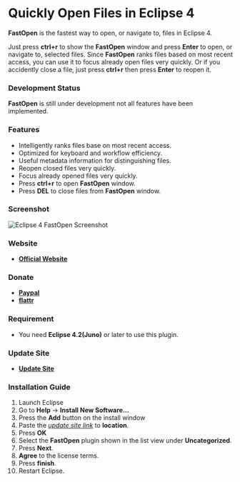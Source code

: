 # Quickly Open Files in Eclipse 4

__FastOpen__ is the fastest way to open, or navigate to, files in Eclipse 4.

Just press __ctrl+r__ to show the __FastOpen__ window and press __Enter__ to open, or navigate to, selected files. Since __FastOpen__ ranks files 
based on most recent access, you can use it to focus already open files very quickly. Or if you accidently close a file, just press __ctrl+r__ then 
press __Enter__ to reopen it.

### Development Status 

__FastOpen__ is still under development not all features have been implemented.

### Features

* Intelligently ranks files base on most recent access.
* Optimized for keyboard and workflow efficiency.
* Useful metadata information for distinguishing files.
* Reopen closed files very quickly.
* Focus already opened files very quickly.
* Press __ctrl+r__ to open __FastOpen__ window.
* Press __DEL__ to close files from __FastOpen__ window.

### Screenshot

![Eclipse 4 FastOpen Screenshot](https://googledrive.com/host/0Bw1KseIE5s6cNDNacHFRZVI1aEk/)

### Website

* __[Official Website](http://mystilleef.github.com/eclipse4-fastopen/)__

### Donate

* __[Paypal](https://googledrive.com/host/0Bw1KseIE5s6ccHgyTGFfb2s5RWc/fastopen.html)__
* __[flattr](https://flattr.com/donation/give/to/mystilleef)__

### Requirement

* You need __Eclipse 4.2(Juno)__ or later to use this plugin.

### Update Site

* __[Update Site](https://raw.github.com/mystilleef/eclipse4-fastopen-updatesite/master/com.laboki.eclipse.updatesite.fastopen)__

### Installation Guide

1. Launch Eclipse
2. Go to __Help__ -> __Install New Software...__
3. Press the __Add__ button on the install window
4. Paste the *[update site link](https://raw.github.com/mystilleef/eclipse4-fastopen-updatesite/master/com.laboki.eclipse.updatesite.fastopen)* to __location__.
5. Press __OK__
6. Select the __FastOpen__ plugin shown in the list view under __Uncategorized__.
7. Press __Next__.
8. __Agree__ to the license terms.
9. Press __finish__. 
10. Restart Eclipse.
